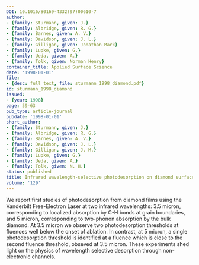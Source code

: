 ```yaml
---
DOI: 10.1016/S0169-4332(97)00610-7
author:
- {family: Sturmann, given: J.}
- {family: Albridge, given: R. G.}
- {family: Barnes, given: A. V.}
- {family: Davidson, given: J. L.}
- {family: Gilligan, given: Jonathan Mark}
- {family: Lupke, given: G.}
- {family: Ueda, given: A.}
- {family: Tolk, given: Norman Henry}
container_title: Applied Surface Science
date: '1998-01-01'
file:
- {desc: full text, file: sturmann_1998_diamond.pdf}
id: sturmann_1998_diamond
issued:
- {year: 1998}
page: 59-63
pub_type: article-journal
pubdate: '1998-01-01'
short_author:
- {family: Sturmann, given: J.}
- {family: Albridge, given: R. G.}
- {family: Barnes, given: A. V.}
- {family: Davidson, given: J. L.}
- {family: Gilligan, given: J. M.}
- {family: Lupke, given: G.}
- {family: Ueda, given: A.}
- {family: Tolk, given: N. H.}
status: published
title: Infrared wavelength-selective photodesorption on diamond surfaces
volume: '129'
---
```

We report first studies of photodesorption from diamond films using the Vanderbilt Free-Electron Laser at two infrared wavelengths: 3.5 micron, corresponding to localized absorption by C-H bonds at grain boundaries, and 5 micron, corresponding to two-phonon absorption by the bulk diamond. At 3.5 micron we observe two photodesorption thresholds at fluences well below the onset of ablation. In contrast, at 5 micron, a single photodesorption threshold is identified at a fluence which is close to the second fluence threshold, obseved at 3.5 micron. These experiments shed light on the physics of wavelength selective desorption through non-electronic channels.
